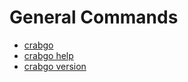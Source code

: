 # General Commands
* [crabgo](crabgo.md)
* [crabgo help](crabgo-help.md)
* [crabgo version](crabgo-version.md)
